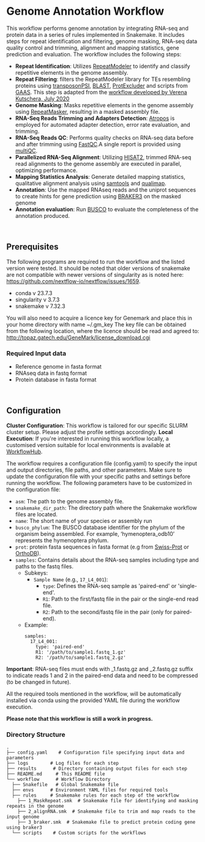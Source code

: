 # Genome Annotation Workflow
This workflow performs genome annotation by integrating RNA-seq and protein data in a series of rules implemented in Snakemake. It includes steps for repeat identification and filtering, genome masking, RNA-seq data quality control and trimming, alignment and mapping statistics, gene prediction and evaluation.
The workflow includes the following steps:
* **Repeat Identification**: Utilizes [RepeatModeler](https://www.repeatmasker.org/RepeatModeler/) to identify and classify repetitive elements in the genome assembly.
* **Repeat Filtering**: filters the RepeatModeler library for TEs resembling proteins using [transposonPSI](https://transposonpsi.sourceforge.net), [BLAST](https://blast.ncbi.nlm.nih.gov/Blast.cgi), [ProtExcluder](https://github.com/NBISweden/ProtExcluder) and scripts from [GAAS](https://github.com/NBISweden/GAAS). This step is adapted from the [workflow developed by Verena Kutschera, July 2020](https://github.com/NBISweden/repeatlib_filtering_workflow)
* **Genome Masking**: Masks repetitive elements in the genome assembly using [RepeatMasker](https://www.repeatmasker.org), resulting in a masked assembly file.
* **RNA-Seq Reads Trimming and Adapters Detection**: [Atropos](https://github.com/jdidion/atropos) is employed for automated adapter detection, error rate evaluation, and trimming. 
* **RNA-Seq Reads QC**: Performs quality checks on RNA-seq data before and after trimming using [FastQC](https://github.com/s-andrews/FastQC).A single report is provided using [multiQC](https://github.com/ewels/MultiQC).
* **Parallelized RNA-Seq Alignment**: Utilizing [HISAT2](http://daehwankimlab.github.io/hisat2/), trimmed RNA-seq read alignments to the genome assembly are executed in parallel, optimizing performance.
* **Mapping Statistics Analysis**: Generate detailed mapping statistics, qualitative alignment analysis using [samtools](https://github.com/samtools/samtools) and [qualimap](http://qualimap.conesalab.org/).
* **Annotation**: Use the mapped RNAseq reads and the uniprot sequences to create hints for gene prediction using [BRAKER3](https://github.com/Gaius-Augustus/BRAKER) on the masked genome
* **Annotation evaluation**: Run [BUSCO](https://busco.ezlab.org) to evaluate the completeness of the annotation produced.

<br/>

## Prerequisites

The following programs are required to run the workflow and the listed version were tested. It should be noted that older versions of snakemake are not compatible with newer versions of singularity as is noted here: https://github.com/nextflow-io/nextflow/issues/1659.

* conda v 23.7.3
* singularity v 3.7.3
* snakemake v 7.32.3

You will also need to acquire a licence key for Genemark and place this in your home directory with name ~/.gm_key The key file can be obtained from the following location, where the licence should be read and agreed to: http://topaz.gatech.edu/GeneMark/license_download.cgi


### Required Input data
* Reference genome in fasta format
* RNAseq data in fastq format
* Protein database in fasta format

<br/>

## Configuration
**Cluster Configuration**: This workflow is tailored for our specific SLURM cluster setup. Please adjust the profile settings accordingly.
**Local Execution**: If you're interested in running this workflow locally, a customised version suitable for local environments is available at [WorkflowHub](https://workflowhub.eu/workflows/569).

The workflow requires a configuration file (config.yaml) to specify the input and output directories, file paths, and other parameters. Make sure to update the configuration file with your specific paths and settings before running the workflow.
The following parameters have to be customized in the configuration file:
* `asm`: The path to the genome assembly file.
* `snakemake_dir_path`: The directory path where the Snakemake workflow files are located.
* `name`: The short name of your species or assembly run
* `busco_phylum`: The BUSCO database identifier for the phylum of the organism being assembled. For example, ‘hymenoptera_odb10’ represents the hymenoptera phylum.
* `prot`: protein fasta sequences in fasta format (e.g from [Swiss-Prot](https://www.uniprot.org/help/downloads) or [OrthoDB](https://bioinf.uni-greifswald.de/bioinf/partitioned_odb11/)).
* `samples`: Contains details about the RNA-seq samples including type and paths to the fastq files.
   - Subkeys:
     - `Sample Name` (e.g., `17_L4_001`):
       - `type`: Defines the RNA-seq sample as 'paired-end' or 'single-end'.
       - `R1`: Path to the first/fastq file in the pair or the single-end read file.
       - `R2`: Path to the second/fastq file in the pair (only for paired-end).
   - Example:
     ```
     samples:
       17_L4_001:
         type: 'paired-end'
         R1: '/path/to/sample1.fastq_1.gz'
         R2: '/path/to/sample1.fastq_2.gz'
     ```

**Important**: RNA-seq files must ends with _1.fastq.gz and _2.fastq.gz suffix to indicate reads 1 and 2 in the paired-end data and need to be compressed (to be changed in future).

All the required tools mentioned in the workflow, will be automatically installed via conda using the provided YAML file during the workflow execution.

**Please note that this workflow is still a work in progress.**

### Directory Structure
```
.
├── config.yaml    # Configuration file specifying input data and parameters
├── logs        # Log files for each step
├── results      # Directory containing output files for each step
├── README.md     # This README file
└── workflow      # Workflow Directory 
  ├── Snakefile   # Global Snakemake file
  ├── envs      # Environment YAML files for required tools
  ├── rules     # Snakemake rules for each step of the workflow
    ├── 1_MaskRepeat.smk  # Snakemake file for identifying and masking repeats in the genome
    ├── 2_alignRNA.smk  # Snakemake file to trim and map reads to the input genome
    ├── 3_braker.smk  # Snakemake file to predict protein coding gene using braker3
  └── scripts    # Custom scripts for the workflows
```
